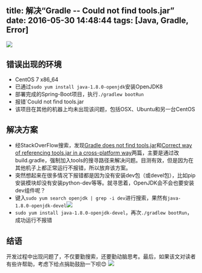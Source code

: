 title: 解决“Gradle -- Could not find tools.jar”
date: 2016-05-30 14:48:44
tags: [Java, Gradle, Error]
---
![](//image.blog.chaosjohn.com/Gradle-Could-not-find-tools-jar/gradle.png)

## 错误出现的环境 
* CentOS 7 x86_64
* 已通过`sudo yum install java-1.8.0-openjdk`安装OpenJDK8
* 部署完成的Spring-Boot项目，执行`./gradlew bootRun` 
* 报错`Could not find tools.jar
* 该项目在其他的机器上均未出现该问题，包括OSX、Ubuntu和另一台CentOS

## 解决方案
* 经StackOverFlow搜索，发现[Gradle does not find tools.jar](http://stackoverflow.com/questions/11345193/gradle-does-not-find-tools-jar)和[Correct way of referencing tools.jar in a cross-platform way](http://stackoverflow.com/questions/25626757/correct-way-of-referencing-tools-jar-in-a-cross-platform-way/25628156#25628156)两篇，主要是通过改build.gradle，强制加入tools的搜寻路径来解决问题。目测有效，但是因为在其他机子上都正常运行不报错，所以放弃该方案。
* 突然想起来在很多情况下报错都是因为没有安装dev包（或devel包），比如pip安装模块却没有安装python-dev等等。就寻思着，OpenJDK会不会也要安装dev组件呢？
* 键入`sudo yum search openjdk | grep -i dev`进行搜索，果然有`java-1.8.0-openjdk-devel`![](//image.blog.chaosjohn.com/Gradle-Could-not-find-tools-jar/yum-search-openjdk-dev.png)
* `sudo yum install java-1.8.0-openjdk-devel`，再次`./gradlew bootRun`，成功运行不报错

## 结语
开发过程中出现问题了，不仅要勤搜索，还要勤动脑思考。最后，如果该文对读者有些许帮助，考虑下给点捐助鼓励一下呗😊
![](//image.blog.chaosjohn.com/donate-me.png)
